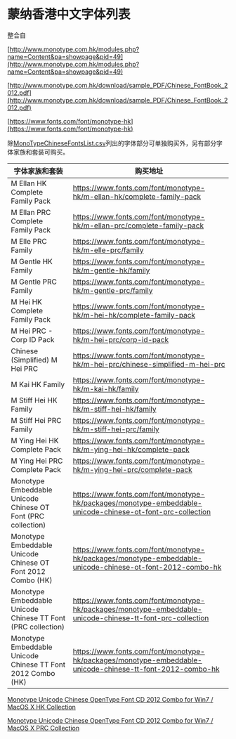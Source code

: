 # 蒙纳香港中文字体列表

整合自

[http://www.monotype.com.hk/modules.php?name=Content&pa=showpage&pid=49](http://www.monotype.com.hk/modules.php?name=Content&pa=showpage&pid=49)

[http://www.monotype.com.hk/download/sample_PDF/Chinese_FontBook_2012.pdf](http://www.monotype.com.hk/download/sample_PDF/Chinese_FontBook_2012.pdf)

[https://www.fonts.com/font/monotype-hk](https://www.fonts.com/font/monotype-hk)

除[MonoTypeChineseFontsList.csv](https://github.com/CNMan/MonoTypeChineseFonts/blob/master/MonoTypeChineseFontsList.csv)列出的字体部分可单独购买外，另有部分字体家族和套装可购买。

| 字体家族和套装                                               | 购买地址                                                                                                   |
|--------------------------------------------------------------|------------------------------------------------------------------------------------------------------------|
| M Ellan HK Complete Family Pack                              | https://www.fonts.com/font/monotype-hk/m-ellan-hk/complete-family-pack                                     |
| M Ellan PRC Complete Family Pack                             | https://www.fonts.com/font/monotype-hk/m-ellan-prc/complete-family-pack                                    |
| M Elle PRC Family                                            | https://www.fonts.com/font/monotype-hk/m-elle-prc/family                                                   |
| M Gentle HK Family                                           | https://www.fonts.com/font/monotype-hk/m-gentle-hk/family                                                  |
| M Gentle PRC Family                                          | https://www.fonts.com/font/monotype-hk/m-gentle-prc/family                                                 |
| M Hei HK Complete Family Pack                                | https://www.fonts.com/font/monotype-hk/m-hei-hk/complete-family-pack                                       |
| M Hei PRC - Corp ID Pack                                     | https://www.fonts.com/font/monotype-hk/m-hei-prc/corp-id-pack                                              |
| Chinese (Simplified) M Hei PRC                               | https://www.fonts.com/font/monotype-hk/m-hei-prc/chinese-simplified-m-hei-prc                              |
| M Kai HK Family                                              | https://www.fonts.com/font/monotype-hk/m-kai-hk/family                                                     |
| M Stiff Hei HK Family                                        | https://www.fonts.com/font/monotype-hk/m-stiff-hei-hk/family                                               |
| M Stiff Hei PRC Family                                       | https://www.fonts.com/font/monotype-hk/m-stiff-hei-prc/family                                              |
| M Ying Hei HK Complete Pack                                  | https://www.fonts.com/font/monotype-hk/m-ying-hei-hk/complete-pack                                         |
| M Ying Hei PRC Complete Pack                                 | https://www.fonts.com/font/monotype-hk/m-ying-hei-prc/complete-pack                                        |
| Monotype Embeddable Unicode Chinese OT Font (PRC collection) | https://www.fonts.com/font/monotype-hk/packages/monotype-embeddable-unicode-chinese-ot-font-prc-collection |
| Monotype Embeddable Unicode Chinese OT Font 2012 Combo (HK)  | https://www.fonts.com/font/monotype-hk/packages/monotype-embeddable-unicode-chinese-ot-font-2012-combo-hk  |
| Monotype Embeddable Unicode Chinese TT Font (PRC collection) | https://www.fonts.com/font/monotype-hk/packages/monotype-embeddable-unicode-chinese-tt-font-prc-collection |
| Monotype Embeddable Unicode Chinese TT Font 2012 Combo (HK)  | https://www.fonts.com/font/monotype-hk/packages/monotype-embeddable-unicode-chinese-tt-font-2012-combo-hk  |

[Monotype Unicode Chinese OpenType Font CD 2012 Combo for Win7 / MacOS X HK Collection](http://www.monotype.com.hk/modules.php?name=Content&pa=showpage&pid=321)

[Monotype Unicode Chinese OpenType Font CD 2012 Combo for Win7 / MacOS X PRC Collection](http://www.monotype.com.hk/modules.php?name=Content&pa=showpage&pid=322)
